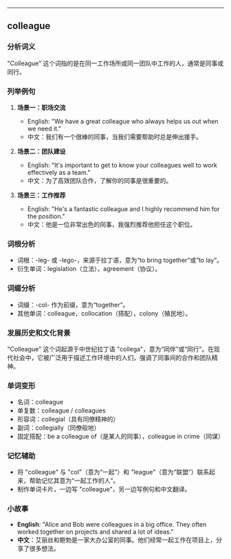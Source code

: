 
---------------
## colleague
### 分析词义
"Colleague" 这个词指的是在同一工作场所或同一团队中工作的人，通常是同事或同行。

### 列举例句
1. **场景一：职场交流**
   - English: "We have a great colleague who always helps us out when we need it."
   - 中文：我们有一个很棒的同事，当我们需要帮助时总是伸出援手。

2. **场景二：团队建设**
   - English: "It's important to get to know your colleagues well to work effectively as a team."
   - 中文：为了高效团队合作，了解你的同事是很重要的。

3. **场景三：工作推荐**
   - English: "He's a fantastic colleague and I highly recommend him for the position."
   - 中文：他是一位非常出色的同事，我强烈推荐他担任这个职位。

### 词根分析
- 词根：-leg- 或 -lego-，来源于拉丁语，意为“to bring together”或“to lay”。
- 衍生单词：legislation（立法），agreement（协议）。

### 词缀分析
- 词缀：-col- 作为前缀，意为“together”。
- 其他单词：colleague，collocation（搭配），colony（殖民地）。

### 发展历史和文化背景
"Colleague" 这个词起源于中世纪拉丁语 "collega"，意为“同伴”或“同行”。在现代社会中，它被广泛用于描述工作环境中的人们，强调了同事间的合作和团队精神。

### 单词变形
- 名词：colleague
- 单复数：colleague / colleagues
- 形容词：collegial（具有同僚精神的）
- 副词：collegially（同僚般地）
- 固定搭配：be a colleague of（是某人的同事），colleague in crime（同谋）

### 记忆辅助
- 将 "colleague" 与 "col"（意为“一起”）和 "league"（意为“联盟”）联系起来，帮助记忆其意为“一起工作的人”。
- 制作单词卡片，一边写 "colleague"，另一边写例句和中文翻译。

### 小故事
- **English**: "Alice and Bob were colleagues in a big office. They often worked together on projects and shared a lot of ideas."
- **中文**：艾丽丝和鲍勃是一家大办公室的同事。他们经常一起工作在项目上，分享了很多想法。

